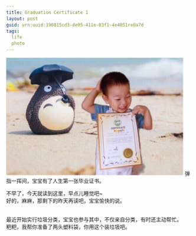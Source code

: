 ```yaml
---
title: Graduation Certificate 1
layout: post
guid: urn:uuid:190815cd3-de95-411e-83f1-4e4051re0a7d
tags:
  life 
  photo
---
```

<img src="/media/files/2019/xay.jpg"  width="480"/>
弹指一挥间，宝宝有了人生第一张毕业证书。

不早了，今天就读到这里，早点儿睡觉吧~<br />
好的，麻麻，那剩下的昨天再读吧，宝宝愉快的说。<br /><br />

最近开始实行垃圾分类，宝宝也参与其中，不仅亲自分类，有时还主动帮忙。<br />
粑粑，我帮你准备了两头塑料袋，你用这个装垃圾吧。<br />
